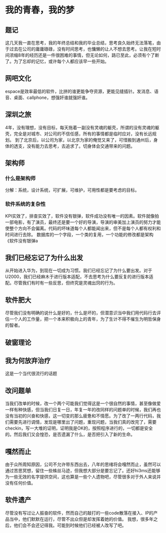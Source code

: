 # 我的青春，我的梦
## 题记
这几天我一直在思考，我的年终总结和我的毕业总结，思考良久始终无法落笔，由于过去在公司的庸庸碌碌，没有时间思考，也慵懒的让人不想去思考。让我在短时间浓缩8年的经历还是一件很困难的事情，但无论如何，路已至此，必须有个了断了。为了忘却的记忆，或许每个人都应该早一些开始。

## 网吧文化
espace是效率最低的软件，比拼的谁更能争夺资源，更能见缝插针。发消息、语音、桌面、callphone，想强奸谁就强奸谁。
## 深圳之旅
4年，没有理想，没有目标，每天拖着一副没有灵魂的躯壳，所谓的没有灵魂的躯壳，完全是对城市、对公司的不信任感，所有的事情都是临时应对，没有长远规划。
到了北京后，以公司为家，以北京为家的俺觉又来了，可惜搬到通州后，身体的透支，没有能力去思考，去追求了。切身体会交通带来的问题。
## 架构师
### 什么是架构师
分解：系统，设计系统，可扩展，可维护，可用性都是要考虑的目标。
### 软件系统的复杂性
KPI实效了，排查实效了，软件没有银弹，软件成功没有唯一的因素。软件就像拍一部电影，有了演员，最终还是要一个好的导演，导演的审美加上演员的努力才能使整个方向不会偏离。代码的坏味道每个人都能闻出来，但不是每个人都有权利和时间进行去除。
数据库的一个字段，一个类的复用，一个功能的修改都是架构
《软件没有银弹a

## 我们已经忘记了为什么出发
从开始进入华为，到现在一切成为习惯。我们已经忘记了为什么要出发。对于U2000，我们已经麻木于进行版本适配，不去思考为什么要反复的进行版本适配。尽管我们有时有一些反思，但终究是灵魂出窍的行为。

## 软件肥大
尽管我们没有明确的说什么是好的，什么是坏的，但潜意识当中我们用代码行去评估一个人的工作量，把一个本来积极向上的青年，为了生计不得不催生为明哲保身的智者。

## 破窗理论

## 我为何放弃治疗
这是一个当代很流行的话题

## 改问题单
当我们改单的时候，改一个两个可能我们觉得这是一个很自然的事情，甚至像做爱一样有种快感，但当我们日复一日，年复一年的改同样的问题单的时候，我们再也没有当初的兴奋和快感，这一切变的那么疲惫和不情愿。为了改了一两行代码，我们需要先进行调情，发现是哪里出了问题，重现问题，当我们真的改完了，需要checkin，写一大堆的证明，证明我是OK的，按照程序进行的，一切都是安全的。然后我们又会惶恐，是否遗漏了什么，是否把引入了新的生命。

## 嘎然而止
由于众所周知原因，公司不允许带东西出去，八年的思绪将会嘎然而止，虽然可以通过苦思冥想，留住一些蛛丝马迹，但我想大部分是要忘记了。还好hi3ms还能够为一些无效的名字提供空间，这也算是一些个人遗物吧，尽管很多对于外人来说并没有任何价值。

## 软件遗产
尽管没有写过让人振奋的软件，然而自己的敲打的一些code散落在接入、IP的产品当中，他们默默在运行，尽管不出众但是却发挥着她的价值。
我想，很多年之后，他们会不会还记得我。可能到时候他们已经被人改写了吧。






